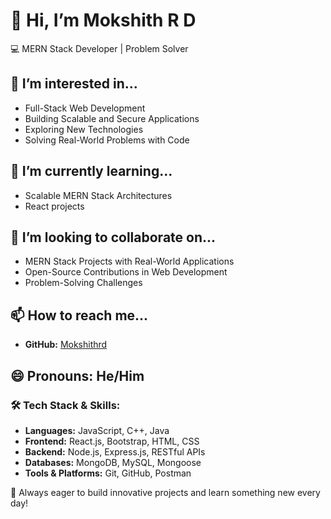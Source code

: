 # 👋 Hi, I’m Mokshith R D  
💻 MERN Stack Developer | Problem Solver   

## 👀 I’m interested in...  
- Full-Stack Web Development  
- Building Scalable and Secure Applications  
- Exploring New Technologies  
- Solving Real-World Problems with Code  

## 🌱 I’m currently learning...   
- Scalable MERN Stack Architectures  
- React projects  

## 💞️ I’m looking to collaborate on...  
- MERN Stack Projects with Real-World Applications  
- Open-Source Contributions in Web Development  
- Problem-Solving Challenges   

## 📫 How to reach me...  
- **GitHub:** [Mokshithrd](https://github.com/Mokshithrd)  
 

## 😄 Pronouns: He/Him  
  

### 🛠️ Tech Stack & Skills:  
- **Languages:** JavaScript, C++, Java  
- **Frontend:** React.js, Bootstrap, HTML, CSS  
- **Backend:** Node.js, Express.js, RESTful APIs  
- **Databases:** MongoDB, MySQL, Mongoose  
- **Tools & Platforms:** Git, GitHub, Postman  

🚀 Always eager to build innovative projects and learn something new every day!  

